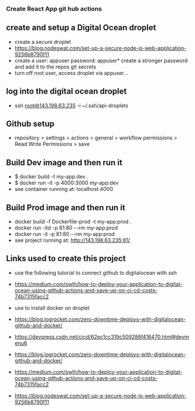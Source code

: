 ### Create React App git hub actions

## create and setup a Digital Ocean droplet

- create a secure droplet
- https://blog.nodeswat.com/set-up-a-secure-node-js-web-application-9256b8790f11
- create a user: appuser password: appuser* create a stronger password and add it to the repos git secrets
- turn off root user, access droplet via appuser...

## log into the digital ocean droplet

- ssh root@143.198.63.235 -i ~/.ssh/api-droplets

## Github setup

- repository > settings > actions > general > workflow permissions > Read Write Permissions > save

## Build Dev image and then run it

- $ docker build -t my-app:dev .
- $ docker run -it -p 4000:3000 my-app:dev
- see container running at: localhost:4000

## Build Prod image and then run it

- docker build -f Dockerfile-prod -t my-app:prod .
- docker run -itd -p 81:80 --rm my-app:prod
- docker run -it -p 81:80 --rm my-app:prod
- see project running at: http://143.198.63.235:81/

## Links used to create this project

- use the following tutorial to connect github to digitalocean with ssh
- https://medium.com/swlh/how-to-deploy-your-application-to-digital-ocean-using-github-actions-and-save-up-on-ci-cd-costs-74b7315facc2

- use to install docker on droplet
- https://blog.logrocket.com/zero-downtime-deploys-with-digitalocean-github-and-docker/

- https://devpress.csdn.net/cicd/62ec1cc319c509286f416470.html#devmenu6
- https://blog.logrocket.com/zero-downtime-deploys-with-digitalocean-github-and-docker/
- https://medium.com/swlh/how-to-deploy-your-application-to-digital-ocean-using-github-actions-and-save-up-on-ci-cd-costs-74b7315facc2
- https://blog.nodeswat.com/set-up-a-secure-node-js-web-application-9256b8790f11
  